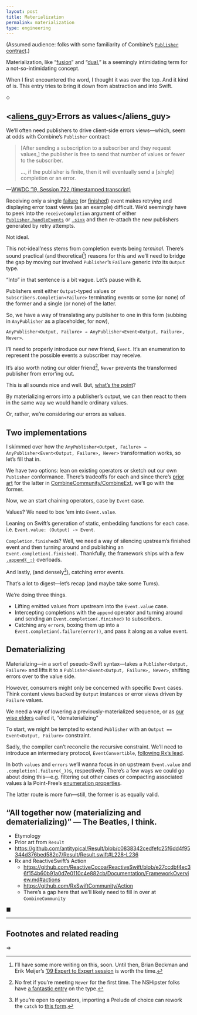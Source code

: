 ```yaml
---
layout: post
title: Materialization
permalink: materialization
type: engineering
---
```


(Assumed audience: folks with some familiarity of Combine’s [`Publisher` contract](https://developer.apple.com/documentation/combine/publisher).)

Materialization, like “[fusion](/fusion-primer)” and “[dual](/duals),” is a seemingly intimidating term for a not-so-intimidating concept.

When I first encountered the word, I thought it was over the top. And it kind of is. This entry tries to bring it down from abstraction and into Swift.

⬦

## <[aliens_guy](https://knowyourmeme.com/memes/ancient-aliens)>Errors as values</aliens_guy>

We’ll often need publishers to drive client-side errors views—which, seem at odds with Combine’s `Publisher` contract:

> [After sending a subscription to a subscriber and they request values,] the publisher is free to send that number of values or fewer to the subscriber.
> 
> …, if the publisher is finite, then it will eventually send a [_single_] completion or an error.

—[WWDC ’19, Session 722 (timestamped transcript)](https://asciiwwdc.com/2019/sessions/722#t=408.346)

Receiving only a single [failure](https://developer.apple.com/documentation/combine/subscribers/completion/failure) (or [finished](https://developer.apple.com/documentation/combine/subscribers/completion/finished)) event makes retrying and displaying error toast views (as an example) difficult. We’d seemingly have to peek into the `‌receiveCompletion` argument of either [`Publisher.handleEvents`](https://developer.apple.com/documentation/combine/publisher/3204713-handleevents) or [`.sink`](https://developer.apple.com/documentation/combine/publisher/3343978-sink) and then re-attach the new publishers generated by retry attempts.

Not ideal.

This not-ideal’ness stems from completion events being _terminal_. There’s sound practical (and theoretical[^1]) reasons for this and we’ll need to bridge the gap by moving our involved `Publisher`’s `Failure` generic _into_ its `Output` type.

“Into” in that sentence is a bit vague. Let’s pause with it.

Publishers emit either `Output`-typed values or `Subscribers.Completion<Failure>` terminating events or some (or none) of the former and a single (or none) of the latter.

So, we have a way of translating any publisher to one in this form (subbing in `AnyPublisher` as a placeholder, for now),

`AnyPublisher<Output, Failure> ⇒ AnyPublisher<Event<Output, Failure>, Never>`.

I’ll need to properly introduce our new friend, `Event`. It’s an enumeration to represent the possible events a subscriber may receive.

<script src="https://gist.github.com/jasdev/5afdb2544530745ea0749e9093dec063.js"></script>

It’s also worth noting our older friend[^2], `Never` prevents the transformed publisher from error’ing out.

This is all sounds nice and well. But, [what’s the point](https://www.pointfree.co/episodes/ep0-we-launched#t92)?

By materializing errors into a publisher’s output, we can then react to them in the same way we would handle ordinary values.

Or, rather, we’re considering our errors as values.

## Two implementations

I skimmed over how the `AnyPublisher<Output, Failure> ⇒ AnyPublisher<Event<Output, Failure>, Never>` transformation works, so let’s fill that in.

We have two options: lean on existing operators or sketch out our own `Publisher` conformance. There’s tradeoffs for each and since there’s [prior art](https://github.com/CombineCommunity/CombineExt/blob/83c71501d41e2f9e6ccc701032c3d6ee0b03c6fc/Sources/Operators/Materialize.swift#L52-L70) for the latter in [CombineCommunity/CombineExt](https://github.com/CombineCommunity/CombineExt), we’ll go with the former.

<script src="https://gist.github.com/jasdev/b334cdb3c79efc50fef555b223df5cdd.js"></script>

Now, we an start chaining operators, case by `Event` case.

Values? We need to box ‘em into `Event.value`.

Leaning on Swift’s generation of static, embedding functions for each case. i.e. `Event.value: (Output) -> Event`.

<script src="https://gist.github.com/jasdev/cf5e768834e68c678585f6c8941d8c59.js"></script>

`Completion.finished`s? Well, we need a way of silencing upstream’s finished event and then turning around and publishing an `Event.completion(.finished)`. Thankfully, the framework ships with a few [`.append(_:)`](https://developer.apple.com/documentation/combine/publisher/3204683-append) overloads.

<script src="https://gist.github.com/jasdev/5e6cbd30c78cbf5a9b5a83e4d822cc82.js"></script>

And lastly, (and densely[^3]), catching error events.

<script src="https://gist.github.com/jasdev/b83638fe55a0ca4aebfa4a689fff71e6.js"></script>

That’s a lot to digest—let’s recap (and maybe take some Tums).

We’re doing three things.

- Lifting emitted values from upstream into the `Event.value` case.
- Intercepting completions with the `append` operator and turning around and sending an `Event.completion(.finished)` to subscribers.
- Catching any `error`s, boxing them up into a `Event.completion(.failure(error))`, and pass it along as a value event.

## Dematerializing

Materializing—in a sort of pseudo-Swift syntax—takes a `Publisher<Output, Failure>` and lifts it to a `Publisher<Event<Output, Failure>, Never>`, shifting errors over to the value side.

However, consumers might only be concerned with specific `Event` cases. Think content views backed by `Output` instances or error views driven by `Failure` values.

We need a way of lowering a previously-materialized sequence, or as [our wise elders](https://github.com/antitypical/Result/blob/c0838342cedfefc25f6dd4f95344d376bed582c7/Result/Result.swift#L84-L88) called it, “dematerializing”

To start, we might be tempted to extend `Publisher` with an `‌Output == Event<Output, Failure>` constraint.

<script src="https://gist.github.com/jasdev/a80b24f64cbc4c90e54d898bae9f02a7.js"></script>

Sadly, the compiler can’t reconcile the recursive constraint. We’ll need to introduce an intermediary protocol, `EventConvertible`, [following Rx’s lead](https://github.com/ReactiveX/RxSwift/blob/9b31a15520306b073cb9d46456f64826c1d6dcab/RxSwift/Event.swift#L92-L109).

<script src="https://gist.github.com/jasdev/67dd1174dcc42cb7a18dcb1831451ef5.js"></script>

In both `values` and `errors` we’ll wanna focus in on upstream `Event.value` and `.completion(.failure(_))`s, respectively. There’s a few ways we could go about doing this—e.g. filtering out other cases or compacting associated values à la Point-Free’s [enumeration properties](https://www.pointfree.co/episodes/ep52-enum-properties).

The latter route is more fun—still, the former is as equally valid.



## “All together now (materializing and dematerializing)” — The Beatles, I think.

- Etymology
- Prior art from `Result`
- https://github.com/antitypical/Result/blob/c0838342cedfefc25f6dd4f95344d376bed582c7/Result/Result.swift#L228-L236
- Rx and ReactiveSwift’s Action
	- https://github.com/ReactiveCocoa/ReactiveSwift/blob/e27ccdbf4ec36f154b60b91a0d7e0110c4e882cb/Documentation/FrameworkOverview.md#actions
	- https://github.com/RxSwiftCommunity/Action
	- There’s a gap here that we’ll likely need to fill in over at `CombineCommunity`

■

---

## Footnotes and related reading

[^1]: I’ll have some more writing on this, soon. Until then, Brian Beckman and Erik Meijer’s [’09 Expert to Expert session](https://www.youtube.com/watch?v=looJcaeboBY) is worth the time.

[^2]: No fret if you’re meeting `Never` for the first time. The NSHipster folks have [a fantastic entry](https://nshipster.com/never/) on the type.

[^3]: If you’re open to operators, importing a Prelude of choice can rework the `catch` to [this form](https://gist.github.com/jasdev/2158a4605cf0d9df377a7602cc81a5ea).

⇒ 